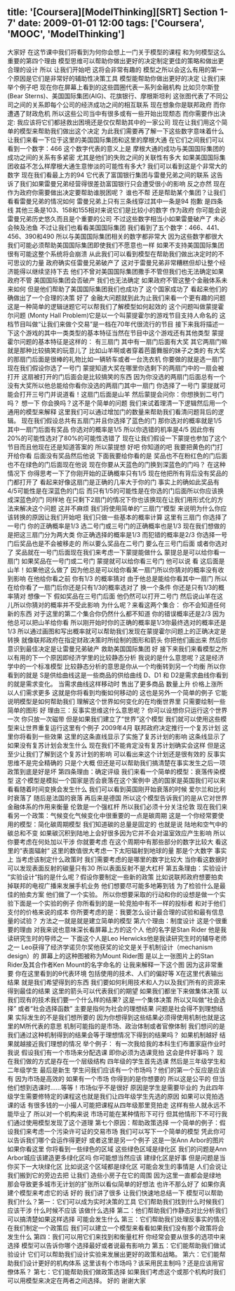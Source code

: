 title: '[Coursera][ModelThinking][SRT] Section 1-7'
date: 2009-01-01 12:00
tags: ['Coursera', 'MOOC', 'ModelThinking']
---

﻿大家好 在这节课中我们将看到为何你会想上一门关于模型的课程
和为何模型这么重要的第四个理由
模型思维可以帮助你做出更好的决定制定更佳的策略和做出更合理的设计
所以 让我们开始吧 这将会非常有趣的
模型之所以会这么有用的第一个原因是它们是非常好的辅助性决策工具
模型能帮助你做出更好的决定
让我们来举个例子吧
现在你在屏幕上看到的这些圆圈代表一系列金融机构
比如贝尔斯登(Bear Sterns)、美国国际集团(AIG)、花旗银行、摩根斯坦利
这张图代表了不同公司之间的关系即每个公司的经济成功之间的相互联系
现在想象你是联邦政府 而你遭遇了财政危机
所以这些公司当中有很多或有一些开始出现颓态
而你需要作出决定:
我应该将它们都拯救出困境还是仅仅帮助其中的一家公司
现在让我们用这个简单的模型来帮助我们做出这个决定
为此我们需要再了解一下这些数字意味着什么
让我们来看一下位于这里的美国国际集团和这里的摩根大通
在它们之间我们可以看到一个数字：466
这个数字代表的意义上是
摩根大通的成功与美国国际集团的成功之间的关系有多紧密
尤其是他们的失败之间的关联性有多大
如果美国国际集团收益不怎么样摩根大通生意惨淡的可能性有多大?
我们可以看到这是个非常大的数字
现在我们看最上方的94
它代表了富国银行集团与雷曼兄弟之间的联系
这告诉了我们如果雷曼兄弟经营得很差劲富国银行只会遭受很小的影响
反之亦然
现在作为政府你需要做出决定要帮助谁脱困呢？
谁也不帮 还是帮助某个集团？让我们看看雷曼兄弟的情况如何
雷曼兄弟上只有三条线穿过其中一条是94
抱歉 是四条线 其他三条是103、158和155相对来说它们是比较小的数字
作为政府 你可能会说雷曼兄弟历史悠久而且是个重要的公司
不过这些数字相当小如果雷曼破产了 未必会殃及池鱼
不过让我们也看看美国国际集团
我们看到了五个数字：466、441、456、390和490
所以与美国国际集团相关的数字都非常大
因为这些数字都很大 我们可能必须帮助美国国际集团即使我们不愿意也一样
如果不支持美国国际集团很有可能这整个系统将会崩溃
从此我们可以看到模型在帮助我们做出决定时的不可思议的力量
政府确实任雷曼兄弟破产了
这对于雷曼兄弟非常糟糕但却让整个经济能得以继续坚持下去
他们不曾对美国国际集团撒手不管但我们也无法确定如果政府不管 美国国际集团会否破产
我们也无法确定 如果政府不管这整个金融体系未来如何
但是他们帮助了美国国际集团我们也成功了 这个国家成功了
看起来他们的确做出了一个合理的决策
好了 金融大问题就到此为止我们来看一个更有趣的问题
这是一种简单的逻辑谜题它可以帮我们了解模型如何起效的
这个问题叫做蒙提霍尔问题 (Monty Hall Problem)它是以一个叫蒙提霍尔的游戏节目支持人命名的
这档节目叫做“让我们来做个交易”是一档在70年代很流行的节目
接下来我将描述一下这个游戏的其中一类类型的基本特征当然在节目中这个游戏还有其他类型
蒙提霍尔问题的基本特征是这样的：
有三扇门 其中有一扇门后面有大奖 其它两扇门嘛
就是那种比较搞笑的玩意儿了 比如山羊啊或者穿着芭蕾舞服的妹子之类的
有大奖的那扇门后面是很棒的礼物比如一辆轿车或者一台洗衣机
你要做的就是选一扇门现在我们假设你选了一号门
蒙提知道大奖在哪里你选剩下的两扇门中的一扇会被打开
这扇被打开的门后面会是比较搞笑的东西
因为你没选的两扇门后面总有一个没有大奖所以他总能给你看你没选的两扇门其中一扇门
你选择了一号门 蒙提就可能会打开三号门并说道看！这扇门后面是山羊
然后蒙提会问你：你想换到二号门吗？
想一下 你会换吗？这不是个简单的问题
我们来试着理清一下逻辑然后用一个通用的模型来解释
这里我们可以通过增加门的数量来帮助我们看清问题背后的逻辑。
现在我们假设总共有五扇门并且你选择了蓝色的门
那你选对的概率就是1/5
其中一扇门后面有奖品 你选对的概率是1/5
所以你选错的机率是4/5
因此你有20%的可能性选对了80%的可能性选错了
现在让我们假设一下蒙提也参加了这个节目而且他现在还是知道答案的
所以蒙提想 好吧
你知道的吧 我要把黄色的门打开给你看 后面没有奖品然后他说 下面我要给你看的是
奖品也不在粉红色的门后面
也不在绿色的门后面现在他说
现在你要从天蓝色的门换到深蓝色的门吗？
在这种情况下 你得思考一下了你刚开始的正确概率只有1/5
现在他把所有背后没有奖品的门都打开了
看起来好像这扇门是正确的几率大于你的门
事实上的确如此奖品有4/5可能性是在深蓝色的门后
而只有1/5的可能性是在你选的门后面所以你应该换成深蓝色的门
同样地 在只剩下2扇门的情况下你也该换现在让我们用形式化的方法来解决这个问题
这并不麻烦 我们将使用简单的”三扇门“模型
来说明为什么你应该转换的原因让我们开始吧 我们只做一些基本的概率计算
这里有三扇门 你选择了一号门 你的正确概率是1/3
选二号门或三号门的正确概率也是1/3
现在我们想做的是把这三扇门分为两大类
你正确选择的概率是1/3 而犯错的概率是2/3
你选择一号门后奖品也是不会被移走的
所以要么奖品在二号门 要么在三号门后面
或者你选对了 奖品就在一号门后面现在我们来考虑一下蒙提能做什么
蒙提总是可以给你看一扇门 如果奖品在一号门或二号门 蒙提就可以给你看三号门
他可以说 看 这后面是山羊！如果他这么做了
因为他总是可以给你看某一扇门所以你猜对的概率没有收到影响
在他给你看之前 你有1/3 的概率猜对
由于他总是能给你看其中一扇门 所以在给你看了一扇门后你还是只有1/3的概率选对了
换一个条件 你还是只有1/3的概率猜对
想像一下 假如奖品在三号门后面
他仍然可以打开二号门 然后说山羊在这儿所以你猜对的概率并不受此影响
为什么呢？来看这两个集合：
你不会知道任何新的东西 对于这里的第二个集合你仍然什么都不知道
你的错误概率还是2/3 因为他总可以把山羊给你看
所以刚开始时你的正确的概率是1/3你最终选对的概率还是1/3
所以通过画图和写出概率就可以帮助我们发现在蒙提霍尔问题上的正确决定是转换
就像联邦政府在指定财政决策时所绘制的图形和箭头
你把他们画出来 然后你意识到最佳决定是让雷曼兄弟破产 救助美国国际集团
好 接下来我们来看模型之所以有用的下一个原因即经济学里的比较静态分析
我说的是什么意思呢？这是经济学中的一个标准模型
比较静态分析的意思是你从一个均衡转到另一个均衡
所以你看到的就是 S是供给曲线这是一些商品的供给曲线
D、D1 和 D2是需求曲线你看到的就是需求变化。
当需求曲线这样移动时
售出了更多商品 数量上升 价格上涨所以人们需求更多
这就是你将看到均衡如何移动的
这也是另外一个简单的例子 它能说明模型是如何帮助我们
理解这个世界如何变化的在均衡世界里 只需要绘制一些简单的图形
好 理由三：反事实思维这什么意思呢？
你可以设想你只运行这个世界一次
你只放一次磁带 但是如果我们建立了“世界”这个模型
我们就可以使用这些模型来让世界重复运行这里有个例子 2009年4月
联邦政府决定推行一个复苏计划
这里你将看到一些效果 这里的这条直线显示了实施了复苏计划的影响
这条线显示了如果没有复苏计划会发生什么
现在我们不能肯定没有复苏计划确实会这样
但是这至少让我们了解到这个复苏计划的影响
可以看出来这个计划还是很有效的 反事实思维不是完全精确的
只是个大概 但还是可以帮助我们搞清楚在事实发生之后一项政策到底是好是坏
第四条理由：确定评级
我们来看一个简单的模型：衰落传染模型
这个模型是模拟一个国家是否会衰落在这个案例中
选的国家是英国我们可以来看看随着时间变换会发生什么
我们可以看到英国刚开始衰落的时候 爱尔兰和比利时衰落了
随后是法国的衰落 再后来是德国
所以这个模型告诉我们的是从它对世界金融体系的作用来衡量 伦敦是一个强杠杆
所以我们必须十分关注伦敦
现在我们来看另一个政策：气候变化气候变化中很重要的一点是碳周期
这是一个你经常要使用的模型：简化碳周期模型
我们知道碳的总量是固定的 也就是说
陆地和空气中的碳总和不变 如果碳沉积到陆地上会好很多因为它并不会对温室效应产生影响
所以你要考虑在何处加以干涉
你就要考虑 在这个周期中有那些部分的数字比较大
看这里的“表面辐射“ 这里的数值很大考虑一下太阳辐射到地球的量 那是个大数字
事实上 当考虑该制定什么政策时
我们需要考虑的是哪里的数字比较大
当你看这数据时 可以发现表面反射的碳量只有30
所以表面反射不是大杠杆
第五条理由：实验设计
“实验设计“指的是什么呢？假设你要制定一些新的政策
比如说联邦政府想要拍卖掉联邦的电视广播来发展手机业务
他们想要尽可能多地筹到钱
为了检验什么是最佳的拍卖方案 他们做了一个实验。
所以你想要采取的行动和你的设想是做一个实验下面是一个实验的例子
你所看到的是一轮竞拍中有不一样的投标者
和对于他们支付的价格来说的成本
你所要考虑的是：我要怎么设计最合理的试验和最有信息量的试验？
方法之一就是就是建立简单的模型
第六个理由：制度设计
这是个很重要的理由 对我来说也意味深长看屏幕上方的这个人
他的名字是Stan Rider 他是我读研究生时的导师之一
下面这个人是Leo Herwicks他是我读研究生时的辅导老师之一
Leo获得了经济学诺贝尔奖他获奖的论文是关于机制设计（mechanism design）的
屏幕上的这种图被称为Mount Rider图
是以上一张图片上的Stan Rider及其合作者Ken Mount的名字命名的
让我来解释一下这个图 因为这非常重要
你在这里看到的θ代表环境
包括使用的技术、人们的偏好等
X在这里代表输出结果 就是我们希望得到的东西
我们要如何利用技术和人力以及我们所有的资源来得到最佳的结果
这里的箭头可以代表我们的期望
如果我们都坐下来做集体决策
以我们现有的技术我们要一个什么样的结果?
这是一个集体决策 所以又叫做“社会选择”
或者“社会选择函数” 主要是指何为社会的理想结果
问题是社会得不到理想结果 实际发生的不是我们想所要的
因为你想得到这些结果必须得使用机制也就是这里的M所代表的意思
机制可能指的是市场、政治体制或者官僚体制
我们想问的是
我们通过这种机制得到的结果会等于理想情况下得到的结果吗？
如果机制越好 结果就越接近我们理想的情况
举个例子： 有一次我给我的本科生们布置家庭作业时我说 假设我们有一个市场来分配选课
即你必须为选课竞拍 这会是件好事吗？
现在我们做的方式是存在一个层级结构
四年级的学生首先选课 然后是三年级学生和二年级学生 最后是新生
学生问我们应该有一个市场吗？他们的第一个反应是应该有 因为市场是高效的
如果有一个市场 你得到的是你想要的 所以这是公平的
但当他们想到选课时……等等！市场似乎不是很好
原因是学生是需要毕业的 为此四年级学生需要修特定的课程这也就是我们让四年级学生先选的原因
如果可以竞拍选课的话 有很多钱的一小撮人可能把课程从四年级那里竞拍走
这样有些人就永远不能毕业了 所以对一个机构来说
市场可能在某种情形下可行 但其他情形下不可行我们通过使用模型发现了这个道理
第七个原因：帮助政策选择
一个简单的例子：假设我们来考虑一个污染许可证的交易市场
我们可以写下一个简单的模型 凭此你可以告诉我们哪个会运作得更好
或者这里是另一个例子 这是一张Ann Arbor的图片
如果你看这里 你将看到一些绿色的区域 这些绿色区域是绿化区
我们的问题是Ann Arbor城应该建造更多绿化区吗
你可能想当然应该 建绿化区是好事
但是问题是当你买下一大块绿化区 比如说这个区域都是绿化区
可能会发生的事情是 人们会说让我们搬到它的旁边去把 让我们
造些小房子在它的周围 因为这里一直都会是绿地
那会导致更多城市无计划的扩张所以看似简单的好想法
也许不那么好了 如果你真建个模型来考虑它的话
好的 我们讲了很多 让我们快速地总结一下
模型可以帮助我们什么？第一：它们可以成为实时决策的工具
它们帮助我们找到什么时候我们应该干涉 什么时候不应该 该做什么选择
第二：他们帮助我们作静态对比分析我们可以搞清楚如果这样选择 可能会发生什么
第三：它们帮助我们处理反事实的情况在我们制定一个政策后
我们可以建立一个模型来看看如果我们没有那个政策将会发生什么
第四：我们可以用它们来找到和衡量杠杆
你经常会要从很多的选项中来选择 模型可以告诉你哪个选择最好或者说最有影响力
第五：它们能帮助我们做试验设计
它们可以帮助我们设计实验来发展出更好的政策和战略。
第六：它们能帮助我们设计更好的机构体系
这里该有个市场吗？该采用民主制吗？还是应该用官僚体系？
第七：它们能帮助我们做政策选择
如果我们考虑这个或那个机构时我们可以用模型来决定在两者之间选择。
好的 谢谢大家
